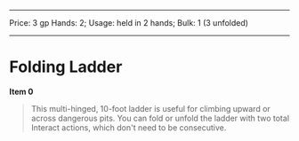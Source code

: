 
---
Price: 3 gp
Hands: 2;
Usage: held in 2 hands;
Bulk: 1 (3 unfolded)


---

# Folding Ladder

**Item 0**

> This multi-hinged, 10-foot ladder is useful for climbing upward or across dangerous pits. You can fold or unfold the ladder with two total Interact actions, which don't need to be consecutive.
